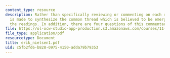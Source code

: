 ```yaml
---
content_type: resource
description: Rather than specifically reviewing or commenting on each reading an attempt
  is made to synthesize the common thread which is believed to be emerged from all
  the readings. In addition, there are four questions of this commentary for the class.
file: https://ol-ocw-studio-app-production.s3.amazonaws.com/courses/11-363-civil-society-and-the-environment-spring-2005/c5fb2fd6b82809754150adda79b79353_erik_nielsen1.pdf
file_type: application/pdf
resourcetype: Document
title: erik_nielsen1.pdf
uid: c5fb2fd6-b828-0975-4150-adda79b79353
---
```

